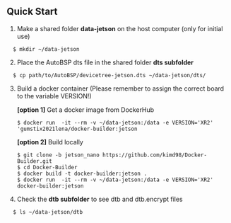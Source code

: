 ## Quick Start 
1. Make a shared folder **data-jetson** on the host computer (only for initial use)
```
  $ mkdir ~/data-jetson
```
2. Place the AutoBSP dts file in the shared folder **dts subfolder**
```
  $ cp path/to/AutoBSP/devicetree-jetson.dts ~/data-jetson/dts/
```
3. Build a docker container (Please remember to assign the correct board to the variable VERSION!)

   **[option 1]** Get a docker image from DockerHub
    ```
    $ docker run  -it --rm -v ~/data-jetson:/data -e VERSION='XR2' 'gumstix2021lena/docker-builder:jetson 
    ```

   **[option 2]** Build locally
    ```
    $ git clone -b jetson_nano https://github.com/kimd98/Docker-Builder.git
    $ cd Docker-Builder
    $ docker build -t docker-builder:jetson .
    $ docker run  -it --rm -v ~/data-jetson:/data -e VERSION='XR2' docker-builder:jetson
    ```

4. Check the **dtb subfolder** to see dtb and dtb.encrypt files
```
  $ ls ~/data-jetson/dtb
```
